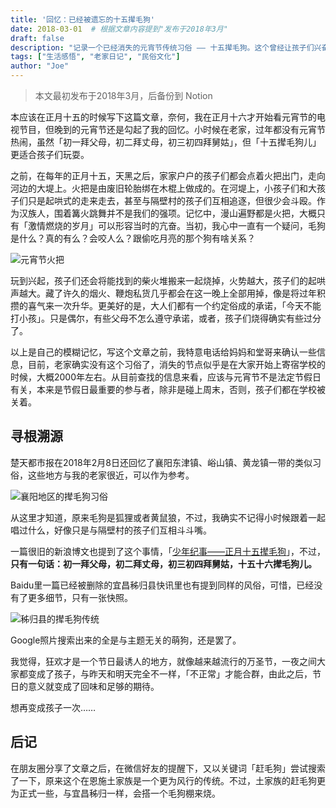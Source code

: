 ```yaml
---
title: '回忆：已经被遗忘的十五撵毛狗'
date: 2018-03-01  # 根据文章内容提到"发布于2018年3月"
draft: false
description: "记录一个已经消失的元宵节传统习俗 —— 十五撵毛狗。这个曾经让孩子们兴奋不已的节日活动，如今已经随着时代的变迁渐渐淡出人们的记忆。"
tags: ["生活感悟", "老家日记", "民俗文化"]
author: "Joe"
---
```


> 本文最初发布于2018年3月，后备份到 Notion

本应该在正月十五的时候写下这篇文章，奈何，我在正月十六才开始看元宵节的电视节目，但晚到的元宵节还是勾起了我的回忆。小时候在老家，过年都没有元宵节热闹，虽然「初一拜父母，初二拜丈母，初三初四拜舅姑」，但「十五撵毛狗儿」更适合孩子们玩耍。

之前，在每年的正月十五，天黑之后，家家户户的孩子们都会点着火把出门，走向河边的大堤上。火把是由废旧轮胎绑在木棍上做成的。在河堤上，小孩子们和大孩子们只是起哄式的走来走去，甚至与隔壁村的孩子们互相追逐，但很少会斗殴。作为汉族人，围着篝火跳舞并不是我们的强项。记忆中，漫山遍野都是火把，大概只有「激情燃烧的岁月」可以形容当时的亢奋。当初，我心中一直有一个疑问，毛狗是什么？真的有么？会咬人么？跟偷吃月亮的那个狗有啥关系？

![元宵节火把](/images/posts/memories-of-forgotten-mao-gou/image-1.jpg)

玩到兴起，孩子们还会将能找到的柴火堆搬来一起烧掉，火势越大，孩子们的起哄声越大。藏了许久的烟火、鞭炮私货几乎都会在这一晚上全部用掉，像是将过年积攒的喜气来一次升华。更美好的是，大人们都有一个约定俗成的承诺，「今天不能打小孩」。只是偶尔，有些父母不怎么遵守承诺，或者，孩子们烧得确实有些过分了。

以上是自己的模糊记忆，写这个文章之前，我特意电话给妈妈和堂哥来确认一些信息，目前，老家确实没有这个习俗了，消失的节点似乎是在大家开始上寄宿学校的时候，大概2000年左右。从目前查找的信息来看，应该与元宵节不是法定节假日有关，本来是节假日最重要的参与者，除非是碰上周末，否则，孩子们都在学校被关着。

## 寻根溯源

楚天都市报在2018年2月8日还回忆了襄阳东津镇、峪山镇、黄龙镇一带的类似习俗，这些地方与我的老家很近，可以作为参考。

![襄阳地区的撵毛狗习俗](/images/posts/memories-of-forgotten-mao-gou/image-2.jpg)

从这里才知道，原来毛狗是狐狸或者黄鼠狼，不过，我确实不记得小时候跟着一起唱过什么，好像只是与隔壁村的孩子们互相斗斗嘴。

一篇很旧的新浪博文也提到了这个事情，「[少年纪事——正月十五撵毛狗](http://blog.sina.com.cn/s/blog_606cb20f0100m50m.html)」，不过，**只有一句话：初一拜父母，初二拜丈母，初三初四拜舅姑，十五十六撵毛狗儿。**

Baidu里一篇已经被删除的宜昌秭归县快讯里也有提到同样的风俗，可惜，已经没有了更多细节，只有一张快照。

![秭归县的撵毛狗传统](/images/posts/memories-of-forgotten-mao-gou/image-3.jpg)

Google照片搜索出来的全是与主题无关的萌狗，还是罢了。

我觉得，狂欢才是一个节日最诱人的地方，就像越来越流行的万圣节，一夜之间大家都变成了孩子，与昨天和明天完全不一样，「不正常」才能合群，由此之后，节日的意义就变成了回味和足够的期待。

想再变成孩子一次……

## 后记

在朋友圈分享了文章之后，在微信好友的提醒下，又以关键词「赶毛狗」尝试搜索了一下，原来这个在恩施土家族是一个更为风行的传统。不过，土家族的赶毛狗更为正式一些，与宜昌秭归一样，会搭一个毛狗棚来烧。 